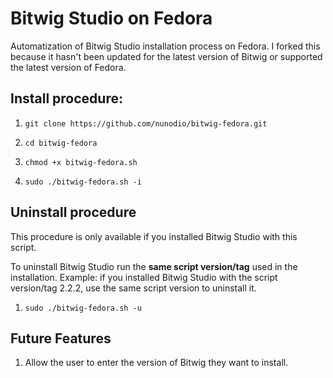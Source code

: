 # Bitwig Studio on Fedora

Automatization of Bitwig Studio installation process on Fedora.
I forked this because it hasn't been updated for the latest version of Bitwig or supported the latest version of Fedora.

## Install procedure:

1. ```git clone https://github.com/nunodio/bitwig-fedora.git```

2. ```cd bitwig-fedora```

3. ```chmod +x bitwig-fedora.sh```

4. ```sudo ./bitwig-fedora.sh -i```

## Uninstall procedure

This procedure is only available if you installed Bitwig Studio with this script.

To uninstall Bitwig Studio run the **same script version/tag** used in the installation.
Example: if you installed Bitwig Studio with the script version/tag 2.2.2, use the same script version to uninstall it.

1. ```sudo ./bitwig-fedora.sh -u```

## Future Features

1. Allow the user to enter the version of Bitwig they want to install.